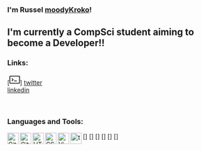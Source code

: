 ### I'm Russel [moodyKroko][website]!

## I'm currently a CompSci student aiming to become a Developer!!

### Links:
[<svg 
    xmlns="http://www.w3.org/2000/svg" 
    viewBox="0 0 24 24" 
    width="24" 
    height="24"><path 
    d="M9.25 12a.75.75 0 01-.22.53l-2.75 2.75a.75.75 0 01-1.06-1.06L7.44 12 5.22 9.78a.75.75 0 111.06-1.06l2.75 2.75c.141.14.22.331.22.53zm2 2a.75.75 0 000 1.5h5a.75.75 0 000-1.5h-5z">
    </path><path 
    fill-rule="evenodd" 
    d="M0 4.75C0 3.784.784 3 1.75 3h20.5c.966 0 1.75.784 1.75 1.75v14.5A1.75 1.75 0 0122.25 21H1.75A1.75 1.75 0 010 19.25V4.75zm1.75-.25a.25.25 0 00-.25.25v14.5c0 .138.112.25.25.25h20.5a.25.25 0 00.25-.25V4.75a.25.25 0 00-.25-.25H1.75z"></path>
</svg>]
[twitter]   
[linkedin]   

<br/>

### Languages and Tools:
[<img align="left" alt="Git" width="26px" src="" />]
[<img align="left" alt="GitHub" width="26px" src="" />]
[<img align="left" alt="HTML5" width="26px" src="" />]
[<img align="left" alt="CSS" width="26px" src="" />]
[<img align="left" alt="Vim" width="26px" src="" />]
[<img align="left" alt="terminal" width="26px" src="" />]

<br/>
<br/>

[website]:  https://lucky3forme.com
[twitter]:  #
[linkedin]: #